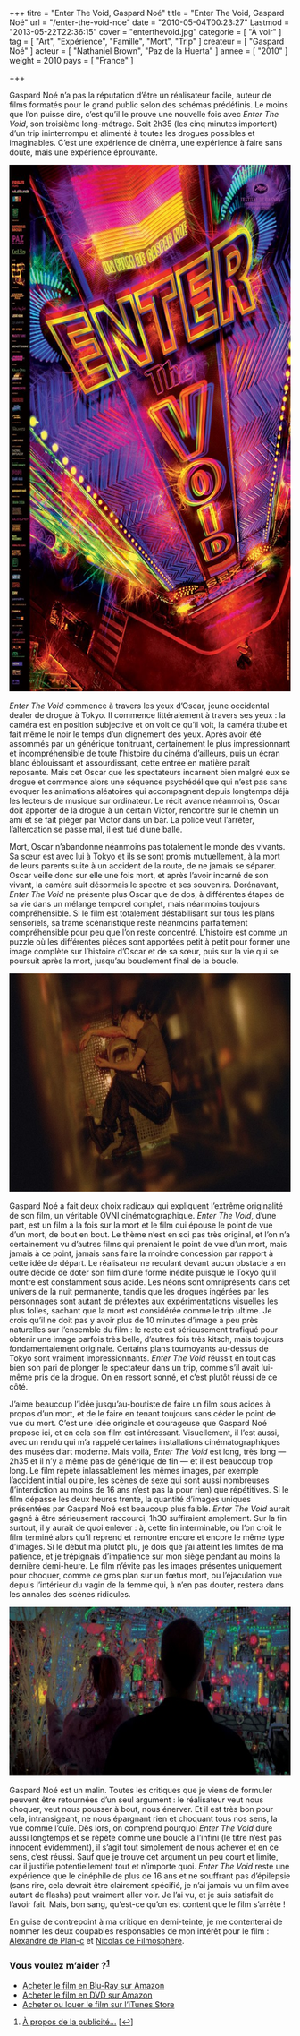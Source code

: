 +++
titre = "Enter The Void, Gaspard Noé"
title = "Enter The Void, Gaspard Noé"
url = "/enter-the-void-noe"
date = "2010-05-04T00:23:27"
Lastmod = "2013-05-22T22:36:15"
cover = "enterthevoid.jpg"
categorie = [ "À voir" ]
tag = [ "Art", "Expérience", "Famille", "Mort", "Trip" ]
createur = [ "Gaspard Noé" ]
acteur = [ "Nathaniel Brown", "Paz de la Huerta" ]
annee = [ "2010" ]
weight = 2010
pays = [ "France" ]

+++

<p>Gaspard Noé n&rsquo;a pas la réputation d&rsquo;être un réalisateur facile, auteur de films formatés pour le grand public selon des schémas prédéfinis. Le moins que l&rsquo;on puisse dire, c&rsquo;est qu&rsquo;il le prouve une nouvelle fois avec <em>Enter The Void</em>, son troisième long-métrage. Soit 2h35 (les cinq minutes importent) d&rsquo;un trip ininterrompu et alimenté à toutes les drogues possibles et imaginables. C&rsquo;est une expérience de cinéma, une expérience à faire sans doute, mais une expérience éprouvante.</p>
<div style="text-align: center;"><a href="http://www.allocine.fr/film/fichefilm_gen_cfilm=60779.html"><img class="aligncenter" src="enter-the-void-gaspard-noe.jpg" border="0" alt="enter-the-void-gaspard-noe.jpg" width="690" height="941" /></a></div>
<p><em>Enter The Void</em> commence à travers les yeux d&rsquo;Oscar, jeune occidental dealer de drogue à Tokyo. Il commence littéralement à travers ses yeux : la caméra est en position subjective et on voit ce qu&rsquo;il voit, la caméra titube et fait même le noir le temps d&rsquo;un clignement des yeux. Après avoir été assommés par un générique tonitruant, certainement le plus impressionnant et incompréhensible de toute l&rsquo;histoire du cinéma d&rsquo;ailleurs, puis un écran blanc éblouissant et assourdissant, cette entrée en matière paraît reposante. Mais cet Oscar que les spectateurs incarnent bien malgré eux se drogue et commence alors une séquence psychédélique qui n&rsquo;est pas sans évoquer les animations aléatoires qui accompagnent depuis longtemps déjà les lecteurs de musique sur ordinateur. Le récit avance néanmoins, Oscar doit apporter de la drogue à un certain Victor, rencontre sur le chemin un ami et se fait piéger par Victor dans un bar. La police veut l&rsquo;arrêter, l&rsquo;altercation se passe mal, il est tué d&rsquo;une balle.</p>
<p>Mort, Oscar n&rsquo;abandonne néanmoins pas totalement le monde des vivants. Sa sœur est avec lui à Tokyo et ils se sont promis mutuellement, à la mort de leurs parents suite à un accident de la route, de ne jamais se séparer. Oscar veille donc sur elle une fois mort, et après l&rsquo;avoir incarné de son vivant, la caméra suit désormais le spectre et ses souvenirs. Dorénavant, <em>Enter The Void</em> ne présente plus Oscar que de dos, à différentes étapes de sa vie dans un mélange temporel complet, mais néanmoins toujours compréhensible. Si le film est totalement déstabilisant sur tous les plans sensoriels, sa trame scénaristique reste néanmoins parfaitement compréhensible pour peu que l&rsquo;on reste concentré. L&rsquo;histoire est comme un puzzle où les différentes pièces sont apportées petit à petit pour former une image complète sur l&rsquo;histoire d&rsquo;Oscar et de sa sœur, puis sur la vie qui se poursuit après la mort, jusqu&rsquo;au bouclement final de la boucle.</p>
<div style="text-align: center;"><img class="aligncenter" src="enter-the-void.jpg" border="0" alt="enter-the-void.jpg" width="690" height="390" /></div>
<p>Gaspard Noé a fait deux choix radicaux qui expliquent l&rsquo;extrême originalité de son film, un véritable OVNI cinématographique. <em>Enter The Void</em>, d&rsquo;une part, est un film à la fois sur la mort et le film qui épouse le point de vue d&rsquo;un mort, de bout en bout. Le thème n&rsquo;est en soi pas très original, et l&rsquo;on n’a certainement vu d&rsquo;autres films qui prenaient le point de vue d&rsquo;un mort, mais jamais à ce point, jamais sans faire la moindre concession par rapport à cette idée de départ. Le réalisateur ne reculant devant aucun obstacle a en outre décidé de doter son film d&rsquo;une forme inédite puisque le Tokyo qu&rsquo;il montre est constamment sous acide. Les néons sont omniprésents dans cet univers de la nuit permanente, tandis que les drogues ingérées par les personnages sont autant de prétextes aux expérimentations visuelles les plus folles, sachant que la mort est considérée comme le trip ultime. Je crois qu&rsquo;il ne doit pas y avoir plus de 10 minutes d&rsquo;image à peu près naturelles sur l&rsquo;ensemble du film : le reste est sérieusement trafiqué pour obtenir une image parfois très belle, d&rsquo;autres fois très kitsch, mais toujours fondamentalement originale. Certains plans tournoyants au-dessus de Tokyo sont vraiment impressionnants. <em>Enter The Void</em> réussit en tout cas bien son pari de plonger le spectateur dans un trip, comme s&rsquo;il avait lui-même pris de la drogue. On en ressort sonné, et c&rsquo;est plutôt réussi de ce côté.</p>
<p>J&rsquo;aime beaucoup l&rsquo;idée jusqu&rsquo;au-boutiste de faire un film sous acides à propos d&rsquo;un mort, et de le faire en tenant toujours sans céder le point de vue du mort. C&rsquo;est une idée originale et courageuse que Gaspard Noé propose ici, et en cela son film est intéressant. Visuellement, il l&rsquo;est aussi, avec un rendu qui m&rsquo;a rappelé certaines installations cinématographiques des musées d&rsquo;art moderne. Mais voilà, <em>Enter The Void</em> est long, très long — 2h35 et il n&rsquo;y a même pas de générique de fin — et il est beaucoup trop long. Le film répète inlassablement les mêmes images, par exemple l&rsquo;accident initial ou pire, les scènes de sexe qui sont aussi nombreuses (l&rsquo;interdiction au moins de 16 ans n&rsquo;est pas là pour rien) que répétitives. Si le film dépasse les deux heures trente, la quantité d&rsquo;images uniques présentées par Gaspard Noé est beaucoup plus faible. <em>Enter The Void</em> aurait gagné à être sérieusement raccourci, 1h30 suffiraient amplement. Sur la fin surtout, il y aurait de quoi enlever : à, cette fin interminable, où l&rsquo;on croit le film terminé alors qu&rsquo;il reprend et remontre encore et encore le même type d&rsquo;images. Si le début m&rsquo;a plutôt plu, je dois que j&rsquo;ai atteint les limites de ma patience, et je trépignais d&rsquo;impatience sur mon siège pendant au moins la dernière demi-heure. Le film n&rsquo;évite pas les images présentes uniquement pour choquer, comme ce gros plan sur un fœtus mort, ou l&rsquo;éjaculation vue depuis l&rsquo;intérieur du vagin de la femme qui, à n&rsquo;en pas douter, restera dans les annales des scènes ridicules.</p>
<div style="text-align: center;"><img class="aligncenter" src="gaspard-noe-enter-the-void.jpg" border="0" alt="gaspard-noe-enter-the-void.jpg" width="690" height="302" /></div>
<p>Gaspard Noé est un malin. Toutes les critiques que je viens de formuler peuvent être retournées d&rsquo;un seul argument : le réalisateur veut nous choquer, veut nous pousser à bout, nous énerver. Et il est très bon pour cela, intransigeant, ne nous épargnant rien et choquant tous nos sens, la vue comme l&rsquo;ouïe. Dès lors, on comprend pourquoi <em>Enter The Void</em> dure aussi longtemps et se répète comme une boucle à l&rsquo;infini (le titre n&rsquo;est pas innocent évidemment), il s&rsquo;agit tout simplement de nous achever et en ce sens, c&rsquo;est réussi. Sauf que je trouve cet argument un peu court et limite, car il justifie potentiellement tout et n&rsquo;importe quoi. <em>Enter The Void</em> reste une expérience que le cinéphile de plus de 16 ans et ne souffrant pas d&rsquo;épilepsie (sans rire, cela devrait être clairement spécifié, je n&rsquo;ai jamais vu un film avec autant de flashs) peut vraiment aller voir. Je l&rsquo;ai vu, et je suis satisfait de l&rsquo;avoir fait. Mais, bon sang, qu&rsquo;est-ce qu&rsquo;on est content que le film s&rsquo;arrête !</p>
<p>En guise de contrepoint à ma critique en demi-teinte, je me contenterai de nommer les deux coupables responsables de mon intérêt pour le film : <a href="http://www.plan-c.fr/article-enter-the-void-l-art-de-noe-48794299.html">Alexandre de Plan-c</a> et <a href="http://www.filmosphere.com/2010/04/critique-enter-the-void-2009/">Nicolas de Filmosphère</a>.</p>
<div class="amazon">
<h3>Vous voulez m&rsquo;aider ?<sup><a href="#footnote_0_3284" id="identifier_0_3284" class="footnote-link footnote-identifier-link" title="&Agrave; propos de la publicit&eacute;&hellip;">1</a></sup></h3>
<ul>
<li><a href="http://www.amazon.fr/gp/product/B006LNABBS/ref=as_li_ss_tl?ie=UTF8&#038;tag=leblogdenic07-21&#038;linkCode=as2&#038;camp=1642&#038;creative=19458&#038;creativeASIN=B006LNABBS">Acheter le film en Blu-Ray sur Amazon</a></li>
<li><a href="http://www.amazon.fr/gp/product/B006LNA7HG/ref=as_li_ss_tl?ie=UTF8&#038;tag=leblogdenic07-21&#038;linkCode=as2&#038;camp=1642&#038;creative=19458&#038;creativeASIN=B006LNA7HG">Acheter le film en DVD sur Amazon</a></li>
<li><a href="https://itunes.apple.com/fr/movie/enter-the-void-vost/id413812570">Acheter ou louer le film sur l&rsquo;iTunes Store</a></li>
</ul>
</div>
<ol class="footnotes"><li id="footnote_0_3284" class="footnote"><a href="http://voiretmanger.fr/soutien/">À propos de la publicité…</a> [<a href="#identifier_0_3284" class="footnote-link footnote-back-link">&#8617;</a>]</li></ol>
